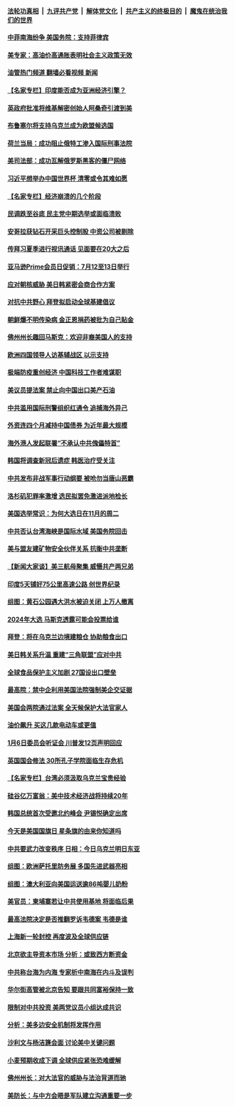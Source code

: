 ####  [法轮功真相](../../../../basic/blob/master/README.md?t=06180201) &nbsp;|&nbsp; [九评共产党](../../../../9ping.md/blob/master/README.md?t=06180201) &nbsp;|&nbsp; [解体党文化](../../../../jtdwh.md/blob/master/README.md?t=06180201)  &nbsp;|&nbsp; [共产主义的终极目的](../../../../gczydzjmd.md/blob/master/README.md?t=06180201) &nbsp;|&nbsp; [魔鬼在统治我们的世界](../../../../mgztzwmdsj.md/blob/master/README.md?t=06180201) 

#### [中菲南海纷争 美国务院：支持菲律宾](../pages/nsc418/n13761795.md?t=06180201) 

#### [美专家：高油价高通胀表明社会主义政策无效](../pages/nsc418/n13761170.md?t=06180201) 

#### [油管热门频道 翻墙必看视频 新闻](http://45.76.130.85:81/youtube.html?06180201)

#### [【名家专栏】印度能否成为亚洲经济引擎？](../pages/nsc418/n13761754.md?t=06180201) 

#### [英政府批准将维基解密创始人阿桑奇引渡到美](../pages/nsc418/n13761687.md?t=06180201) 

#### [布鲁塞尔将支持乌克兰成为欧盟候选国](../pages/nsc418/n13761670.md?t=06180201) 

#### [荷兰当局：成功阻止俄特工渗入国际刑事法院](../pages/nsc418/n13761575.md?t=06180201) 

#### [美司法部：成功瓦解俄罗斯黑客的僵尸网络](../pages/nsc418/n13761370.md?t=06180201) 

#### [习近平想举办中国世界杯 清零或令其难如愿](../pages/nsc418/n13761209.md?t=06180201) 

#### [【名家专栏】经济崩溃的几个阶段](../pages/nsc418/n13760780.md?t=06180201) 

#### [民调跌至谷底 民主党中期选举或面临溃败](../pages/nsc418/n13761069.md?t=06180201) 

#### [安哥拉获钻石开采巨头控制股 中资公司被剔除](../pages/nsc418/n13761101.md?t=06180201) 

#### [传拜习夏季进行视讯通话 见面要在20大之后](../pages/nsc418/n13761110.md?t=06180201) 

#### [亚马逊Prime会员日促销：7月12至13日举行](../pages/nsc418/n13761074.md?t=06180201) 

#### [应对朝核威胁 美日韩紧密会商合作方案](../pages/nsc418/n13761114.md?t=06180201) 

#### [对抗中共野心 拜登拟启动全球基建倡议](../pages/nsc418/n13761108.md?t=06180201) 

#### [朝鲜爆不明传染病 金正恩捐药被批为自己贴金](../pages/nsc418/n13760985.md?t=06180201) 

#### [佛州州长趣回马斯克：欢迎非裔美国人的支持](../pages/nsc418/n13760440.md?t=06180201) 

#### [欧洲四国领导人访基辅战区 以示支持](../pages/nsc418/n13760896.md?t=06180201) 

#### [极端防疫重创经济 中国科技工作者难谋职](../pages/nsc418/n13760865.md?t=06180201) 

#### [美议员提法案 禁止向中国出口美产石油](../pages/nsc418/n13760641.md?t=06180201) 

#### [中共滥用国际刑警组织红通令 追捕海外异己](../pages/nsc418/n13760626.md?t=06180201) 

#### [外资连四个月减持中国债券 为近年最大规模](../pages/nsc418/n13760407.md?t=06180201) 

#### [海外港人发起联署“不承认中共傀儡特首”](../pages/nsc418/n13760639.md?t=06180201) 

#### [韩国将调查新冠后遗症 韩医治疗受关注](../pages/nsc418/n13760720.md?t=06180201) 

#### [中共发布非战军事行动纲要 被呛勿当唐山恶霸](../pages/nsc418/n13760399.md?t=06180201) 

#### [洛杉矶犯罪率激增 选民拟罢免激进派地检长](../pages/nsc418/n13760376.md?t=06180201) 

#### [美国选举常识：为何大选日在11月的周二](../pages/nsc418/n13749593.md?t=06180201) 

#### [中共否认台湾海峡是国际水域 美国务院回击](../pages/nsc418/n13760335.md?t=06180201) 

#### [美与盟友建矿物安全伙伴关系 抗衡中共垄断](../pages/nsc418/n13760282.md?t=06180201) 

#### [【新闻大家谈】美三航母聚集 威慑共产两兄弟](../pages/nsc418/n13759838.md?t=06180201) 

#### [印度5天铺好75公里高速公路 创世界纪录](../pages/nsc418/n13760209.md?t=06180201) 

#### [组图：黄石公园遇大洪水被迫关闭 上万人撤离](../pages/nsc418/n13759794.md?t=06180201) 

#### [2024年大选 马斯克透露可能会投票给谁](../pages/nsc418/n13760191.md?t=06180201) 

#### [拜登：将在乌克兰边境建粮仓 协助粮食出口](../pages/nsc418/n13760008.md?t=06180201) 

#### [美日韩关系升温 重建“三角联盟”应对中共](../pages/nsc418/n13760016.md?t=06180201) 

#### [全球食品保护主义加剧 27国设出口壁垒](../pages/nsc418/n13759984.md?t=06180201) 

#### [最高院：禁中企利用美国法院强制美企交证据](../pages/nsc418/n13759827.md?t=06180201) 

#### [美国会两院通过法案 全天候保护大法官家人](../pages/nsc418/n13759615.md?t=06180201) 

#### [油价飙升 买这几款电动车或更值](../pages/nsc418/n13759382.md?t=06180201) 

#### [1月6日委员会听证会 川普发12页声明回应](../pages/nsc418/n13759503.md?t=06180201) 

#### [英国国会修法 30所孔子学院面临生存危机](../pages/nsc418/n13759505.md?t=06180201) 

#### [【名家专栏】台湾必须汲取乌克兰宝贵经验](../pages/nsc418/n13759403.md?t=06180201) 

#### [硅谷亿万富翁：美中技术经济战将持续20年](../pages/nsc418/n13759522.md?t=06180201) 

#### [韩国总统首次受邀北约峰会 尹锡悦确定出席](../pages/nsc418/n13759570.md?t=06180201) 

#### [今天是美国国旗日 星条旗的由来你知道吗](../pages/nsc418/n13759511.md?t=06180201) 

#### [中共要武力改变秩序 日相：今日乌克兰明日东亚](../pages/nsc418/n13759553.md?t=06180201) 

#### [组图：欧洲萨托里防务展 多国先进武器亮相](../pages/nsc418/n13759264.md?t=06180201) 

#### [组图：澳大利亚向美国运送逾86吨婴儿奶粉](../pages/nsc418/n13759350.md?t=06180201) 

#### [美官员：柬埔寨若让中共使用基地 将面临后果](../pages/nsc418/n13759316.md?t=06180201) 

#### [最高法院决定是否推翻罗诉韦德案 韦德是谁](../pages/nsc418/n13758835.md?t=06180201) 

#### [上海新一轮封控 再度波及全球供应链](../pages/nsc418/n13759222.md?t=06180201) 

#### [北京欲主导资本市场 分析：或致西方断资金](../pages/nsc418/n13759138.md?t=06180201) 

#### [中共称台海为内海 专家析中南海在内斗及误判](../pages/nsc418/n13758772.md?t=06180201) 

#### [华尔街高管被北京告知 要跟共同富裕保持一致](../pages/nsc418/n13759067.md?t=06180201) 

#### [限制对中共投资 美两党议员小组达成共识](../pages/nsc418/n13758949.md?t=06180201) 

#### [分析：美多边安全机制将发挥作用](../pages/nsc418/n13758780.md?t=06180201) 

#### [沙利文与杨洁篪会面 讨论美中关键问题](../pages/nsc418/n13758918.md?t=06180201) 

#### [小麦预期收成下调 全球供应紧张恐难缓解](../pages/nsc418/n13758908.md?t=06180201) 

#### [佛州州长：对大法官的威胁与法治背道而驰](../pages/nsc418/n13758775.md?t=06180201) 

#### [美防长：与中方会晤是军队建立沟通重要一步](../pages/nsc418/n13758740.md?t=06180201) 

<img src='http://gfw-breaker.win/goodnews/indexes/nsc418.md' width='0px' height='0px'/>
